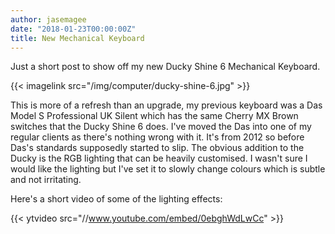 ```yaml
---
author: jasemagee
date: "2018-01-23T00:00:00Z"
title: New Mechanical Keyboard
---
```


Just a short post to show off my new Ducky Shine 6 Mechanical Keyboard.

{{< imagelink src="/img/computer/ducky-shine-6.jpg" >}}

This is more of a refresh than an upgrade, my previous keyboard was a Das Model S Professional UK Silent which has the same Cherry MX Brown switches that the Ducky Shine 6 does. I've moved the Das into one of my regular clients as there's nothing wrong with it. It's from 2012 so before Das's standards supposedly started to slip. The obvious addition to the Ducky is the RGB lighting that can be heavily customised. I wasn't sure I would like the lighting but I've set it to slowly change colours which is subtle and not irritating.

Here's a short video of some of the lighting effects:


  {{< ytvideo src="//www.youtube.com/embed/0ebghWdLwCc" >}}
